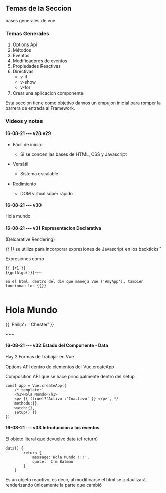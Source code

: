  ## Temas de la Seccion

bases generales de vue

### Temas Generales
1. Options Api
2. Métodos
3. Eventos
4. Modificadores de eventos
5. Propiedades Reactivas
6. Directivas
    + v-if
    + v-show
    + v-for
7. Crear una aplicacion componente

Esta seccion tiene como objetivo darnos un empujon inicial para romper la barrera de entrada al Framework.

### Videos y notas

#### 16-08-21 --- v28 v29
+ Fácil de iniciar
    + Si se concen las bases de HTML, CSS y Javascript

+ Versátil
    + Sistema escalable

+ Redimiento
    + DOM virtual súper rápido

#### 16-08-21 --- v30

Hola mundo

#### 16-08-21 --- v31 Representacion Declarativa

(Delcarative Rendering)

*{{ }}* se utiliza para incorporar expresiones de Javascript en los backticks``

Expresiones como 
~~~{{ (true)?'Activo':'Inactivo' }}
{{ 1+1 }}
{{getAlgo()}}~~~

en el html, dentro del div que maneja Vue ('#myApp'), tambien funcionan los {{}}


~~~
<div id="myApp">
    <h1>Hola Mundo</h1>
    <p> {{ 'Philip'+ ' Chester' }} </p>
</div>
~~~


#### 16-08-21 --- v32 Estado del Componente - Data

Hay 2 Formas de trabajar en Vue

Options API dentro de elementos del Vue.createApp

Composition API que se hace principalmente dentro del setup

~~~
const app = Vue.createApp({
    /* template:`
    <h1>Hola Mundo</h1>
    <p> {{ (true)?'Activo':'Inactivo' }} </p>`, */
    methods:{},
    watch:{},
    setup() {}
})
~~~
#### 16-08-21 --- v33 Introduccion a los eventos

El objeto literal que devuelve data (el return)

~~~
data() {
        return {
            message:'Hola Mundo !!!',
            quote:` I'm Batman`
        }
    }
~~~
Es un objeto reactivo, es decir, al modificarse el html se actaulizará, renderizando únicamente la parte que cambió






